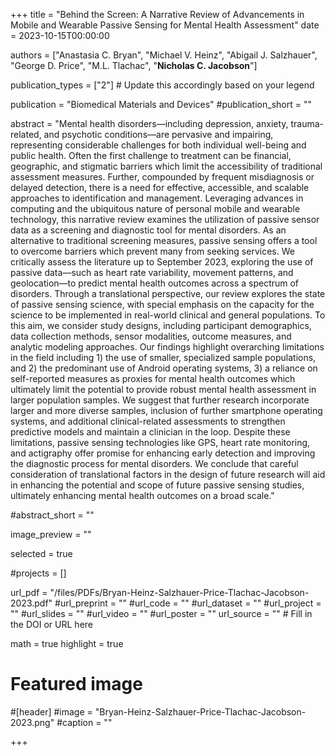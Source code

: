+++
title = "Behind the Screen: A Narrative Review of Advancements in Mobile and Wearable Passive Sensing for Mental Health Assessment"
date = 2023-10-15T00:00:00

authors = ["Anastasia C. Bryan", "Michael V. Heinz", "Abigail J. Salzhauer", "George D. Price", "M.L. Tlachac", "**Nicholas C. Jacobson**"]

publication_types = ["2"] # Update this accordingly based on your legend

publication = "Biomedical Materials and Devices"
#publication_short = ""

abstract = "Mental health disorders—including depression, anxiety, trauma-related, and psychotic conditions—are pervasive and impairing, representing considerable challenges for both individual well-being and public health. Often the first challenge to treatment can be financial, geographic, and stigmatic barriers which limit the accessibility of traditional assessment measures. Further, compounded by frequent misdiagnosis or delayed detection, there is a need for effective, accessible, and scalable approaches to identification and management. Leveraging advances in computing and the ubiquitous nature of personal mobile and wearable technology, this narrative review examines the utilization of passive sensor data as a screening and diagnostic tool for mental disorders. As an alternative to traditional screening measures, passive sensing offers a tool to overcome barriers which prevent many from seeking services. We critically assess the literature up to September 2023, exploring the use of passive data—such as heart rate variability, movement patterns, and geolocation—to predict mental health outcomes across a spectrum of disorders. Through a translational perspective, our review explores the state of passive sensing science, with special emphasis on the capacity for the science to be implemented in real-world clinical and general populations. To this aim, we consider study designs, including participant demographics, data collection methods, sensor modalities, outcome measures, and analytic modeling approaches. Our findings highlight overarching limitations in the field including 1) the use of smaller, specialized sample populations, and 2) the predominant use of Android operating systems, 3) a reliance on self-reported measures as proxies for mental health outcomes which ultimately limit the potential to provide robust mental health assessment in larger population samples. We suggest that further research incorporate larger and more diverse samples, inclusion of further smartphone operating systems, and additional clinical-related assessments to strengthen predictive models and maintain a clinician in the loop. Despite these limitations, passive sensing technologies like GPS, heart rate monitoring, and actigraphy offer promise for enhancing early detection and improving the diagnostic process for mental disorders. We conclude that careful consideration of translational factors in the design of future research will aid in enhancing the potential and scope of future passive sensing studies, ultimately enhancing mental health outcomes on a broad scale."

#abstract_short = ""

image_preview = ""



selected = true

#projects = []

url_pdf = "/files/PDFs/Bryan-Heinz-Salzhauer-Price-Tlachac-Jacobson-2023.pdf"
#url_preprint = ""
#url_code = ""
#url_dataset = ""
#url_project = ""
#url_slides = ""
#url_video = ""
#url_poster = ""
url_source = "" # Fill in the DOI or URL here

math = true
highlight = true

# Featured image
#[header]
#image = "Bryan-Heinz-Salzhauer-Price-Tlachac-Jacobson-2023.png"
#caption = ""

+++
